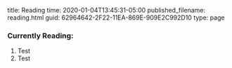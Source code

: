title: Reading
time: 2020-01-04T13:45:31-05:00
published_filename: reading.html
guid: 62964642-2F22-11EA-869E-909E2C992D10
type: page


### Currently Reading:

1. Test
2. Test
